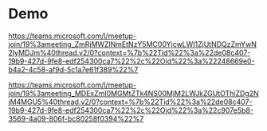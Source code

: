 # Demo
https://teams.microsoft.com/l/meetup-join/19%3ameeting_ZmRjMWZlNmEtNzY5MC00YjcwLWI1ZjUtNDQzZmYwN2IyMDJm%40thread.v2/0?context=%7b%22Tid%22%3a%22de08c407-19b9-427d-9fe8-edf254300ca7%22%2c%22Oid%22%3a%22248669e0-b4a2-4c58-af9d-5c1a7e61f389%22%7

https://teams.microsoft.com/l/meetup-join/19%3ameeting_MDExZmI0MGMtZTk4NS00MjM2LWJkZGUtOThiZDg2NjM4MGU5%40thread.v2/0?context=%7b%22Tid%22%3a%22de08c407-19b9-427d-9fe8-edf254300ca7%22%2c%22Oid%22%3a%22c907e5b8-3569-4a09-806f-bc80258f0394%22%7

